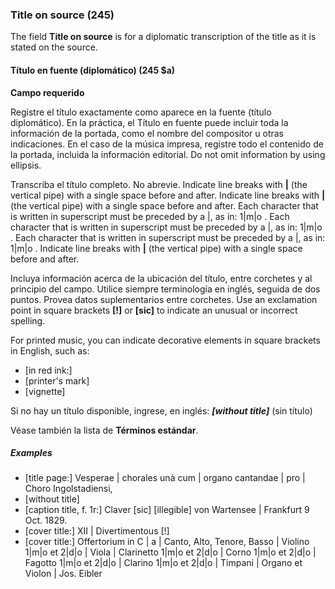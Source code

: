### Title on source (245)

The field **Title on source** is for a diplomatic transcription of the title as it is stated on the source.

#### Título en fuente (diplomático) (245 $a)

**Campo requerido**

Registre el título exactamente como aparece en la fuente (título diplomático). En la práctica, el Título en fuente puede incluir toda la información de la portada, como el nombre del compositor u otras indicaciones. En el caso de la música impresa, registre todo el contenido de la portada, incluida la información editorial. Do not omit information by using ellipsis.

Transcriba el título completo. No abrevie. Indicate line breaks with **\|** (the vertical pipe) with a single space before and after. Indicate line breaks with **\|** (the vertical pipe) with a single space before and after. Each character that is written in superscript must be preceded by a \|, as in: 1\|m\|o . Each character that is written in superscript must be preceded by a \|, as in: 1\|m\|o . Each character that is written in superscript must be preceded by a \|, as in: 1\|m\|o . Indicate line breaks with **\|** (the vertical pipe) with a single space before and after.

Incluya información acerca de la ubicación del título, entre corchetes y al principio del campo. Utilice siempre terminología en inglés, seguida de dos puntos. Provea datos suplementarios entre corchetes. Use an exclamation point in square brackets **[!]** or **[sic]** to indicate an unusual or incorrect spelling.

For printed music, you can indicate decorative elements in square brackets in English, such as:
- [in red ink:]
- [printer's mark]
- [vignette]

Si no hay un título disponible, ingrese, en inglés: _**[without title]**_ (sin título)

Véase también la lista de **Términos estándar**.

##### Examples

- [title page:] Vesperae \| chorales unà cum \| organo cantandae \| pro \| Choro Ingolstadiensi,
- [without title]
- \[caption title, f. 1r:] Claver [sic\] \[illegible\] von Wartensee \| Frankfurt 9 Oct. 1829.
- [cover title:] XII \| Divertimentous [!]
- [cover title:] Offertorium in C \| a \| Canto, Alto, Tenore, Basso \| Violino 1\|m\|o et 2\|d\|o \| Viola \| Clarinetto 1\|m\|o et 2\|d\|o \| Corno 1\|m\|o et 2\|d\|o \| Fagotto 1\|m\|o et 2\|d\|o \| Clarino 1\|m\|o et 2\|d\|o \| Timpani \| Organo et Violon \| Jos. Eibler
